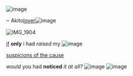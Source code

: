 
![image](https://github.com/user-attachments/assets/4c34da99-b909-472c-883a-cfc7136f239a)

 ⏖
 Akito<ins>lover</ins>![image](https://github.com/user-attachments/assets/e898d7b5-1dc5-4eb7-bfb1-61a9951f0715)

![IMG_1904](https://github.com/user-attachments/assets/1477522d-7904-4caf-84b0-9a20056cecbd)


<ins>if</ins> **only** i had *raised* my ![image](https://github.com/user-attachments/assets/41d2eccb-2907-460f-a7fc-18e1cb18d018)

<ins>suspicions of the cause</ins>

 *would* you had **noticed** *it at all?*
 ![image](https://github.com/user-attachments/assets/3ca2cc35-9aec-4a48-9d5c-75f1ac2065fa)
![image](https://github.com/user-attachments/assets/1653a544-98ac-4d19-9011-1e875c2401eb)
